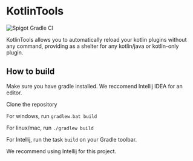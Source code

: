 
# KotlinTools

![Spigot Gradle CI](https://github.com/Project-Cepi/KotlinTools/workflows/Spigot%20Gradle%20CI/badge.svg)

KotlinTools allows you to automatically
reload your kotlin plugins without any command, providing as
a shelter for any kotlin/java or kotlin-only plugin.

## How to build

Make sure you have gradle installed. We reccomend Intellij IDEA for an editor.

Clone the repository

For windows, run `gradlew.bat build`

For linux/mac, run `./gradlew build`

For Intellij, run the task `build` on your Gradle toolbar.

We recommend using Intellij for this project.